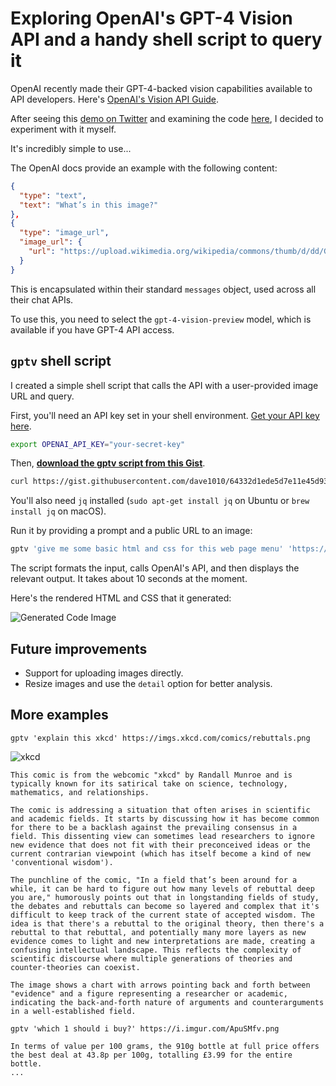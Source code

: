 
# Exploring OpenAI's GPT-4 Vision API and a handy shell script to query it

OpenAI recently made their GPT-4-backed vision capabilities available to API developers. Here's [OpenAI's Vision API Guide](https://platform.openai.com/docs/guides/vision).

After seeing this [demo on Twitter](https://twitter.com/charliebholtz/status/1724815159590293764) and examining the code [here](https://github.com/cbh123/narrator/blob/main/narrator.py), I decided to experiment with it myself.

It's incredibly simple to use...

The OpenAI docs provide an example with the following content:

```json
{
  "type": "text",
  "text": "What’s in this image?"
},
{
  "type": "image_url",
  "image_url": {
    "url": "https://upload.wikimedia.org/wikipedia/commons/thumb/d/dd/Gfp-wisconsin-madison-the-nature-boardwalk.jpg/2560px-Gfp-wisconsin-madison-the-nature-boardwalk.jpg"
  }
}
```

This is encapsulated within their standard `messages` object, used across all their chat APIs.

To use this, you need to select the `gpt-4-vision-preview` model, which is available if you have GPT-4 API access.

## `gptv` shell script

I created a simple shell script that calls the API with a user-provided image URL and query.

First, you'll need an API key set in your shell environment. [Get your API key here](https://platform.openai.com/api-keys).

```bash
export OPENAI_API_KEY="your-secret-key"
```

Then, **[download the gptv script from this Gist](https://gist.github.com/dave1010/64332d1ede5d7e11e45d93570d973bde)**.

```bash
curl https://gist.githubusercontent.com/dave1010/64332d1ede5d7e11e45d93570d973bde/raw/789bd70a8f9b02913e61e7cd0b706481d8c9ee19/gptv -o gptv && chmod +x gptv
```

You'll also need `jq` installed (`sudo apt-get install jq` on Ubuntu or `brew install jq` on macOS).

Run it by providing a prompt and a public URL to an image:

```bash
gptv 'give me some basic html and css for this web page menu' 'https://i.imgur.com/VDirZDf.png'
```

The script formats the input, calls OpenAI's API, and then displays the relevant output. It takes about 10 seconds at the moment.

Here's the rendered HTML and CSS that it generated:

![Generated Code Image](https://i.imgur.com/MJIadjB.png)

## Future improvements

- Support for uploading images directly.
- Resize images and use the `detail` option for better analysis.

## More examples

`gptv 'explain this xkcd' https://imgs.xkcd.com/comics/rebuttals.png`

![xkcd](https://imgs.xkcd.com/comics/rebuttals.png)

    This comic is from the webcomic "xkcd" by Randall Munroe and is typically known for its satirical take on science, technology, mathematics, and relationships.
    
    The comic is addressing a situation that often arises in scientific and academic fields. It starts by discussing how it has become common for there to be a backlash against the prevailing consensus in a field. This dissenting view can sometimes lead researchers to ignore new evidence that does not fit with their preconceived ideas or the current contrarian viewpoint (which has itself become a kind of new 'conventional wisdom').
    
    The punchline of the comic, "In a field that’s been around for a while, it can be hard to figure out how many levels of rebuttal deep you are," humorously points out that in longstanding fields of study, the debates and rebuttals can become so layered and complex that it's difficult to keep track of the current state of accepted wisdom. The idea is that there's a rebuttal to the original theory, then there's a rebuttal to that rebuttal, and potentially many more layers as new evidence comes to light and new interpretations are made, creating a confusing intellectual landscape. This reflects the complexity of scientific discourse where multiple generations of theories and counter-theories can coexist.
    
    The image shows a chart with arrows pointing back and forth between "evidence" and a figure representing a researcher or academic, indicating the back-and-forth nature of arguments and counterarguments in a well-established field.

`gptv 'which 1 should i buy?' https://i.imgur.com/ApuSMfv.png`

    In terms of value per 100 grams, the 910g bottle at full price offers the best deal at 43.8p per 100g, totalling £3.99 for the entire bottle.
    ...

